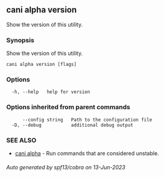 ## cani alpha version

Show the version of this utility.

### Synopsis

Show the version of this utility.

```
cani alpha version [flags]
```

### Options

```
  -h, --help   help for version
```

### Options inherited from parent commands

```
      --config string   Path to the configuration file
  -D, --debug           additional debug output
```

### SEE ALSO

* [cani alpha](cani_alpha.md)	 - Run commands that are considered unstable.

###### Auto generated by spf13/cobra on 13-Jun-2023
